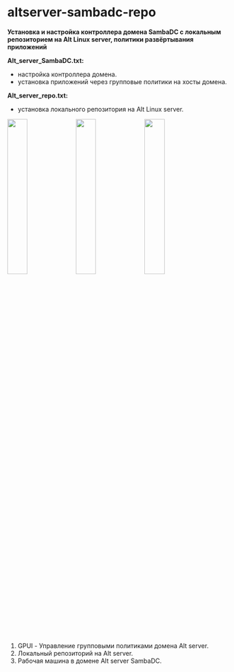 # altserver-sambadc-repo
**Установка и настройка контроллера домена SambaDC с локальным репозиторием на Alt Linux server, политики развёртывания приложений**

**Alt_server_SambaDC.txt:**
- настройка контроллера домена.
- установка приложений через групповые политики на хосты домена.

**Alt_server_repo.txt:**
- установка локального репозитория на Alt Linux server.


<img src="https://github.com/cloaksocks/altserver-sambadc-repo/assets/157986562/f1ec6004-044f-48be-b1e4-d05043dce4be" width="30%"></img>
<img src="https://github.com/cloaksocks/altserver-sambadc-repo/assets/157986562/83c33ced-4d39-42fb-ab13-27fea582f1b6" width="30%"></img>
<img src="https://github.com/cloaksocks/altserver-sambadc-repo/assets/157986562/688d68db-396b-42c5-b4e1-915a4f9ad9b4" width="30%"></img> 
1. GPUI - Управление групповыми политиками домена Alt server.
2. Локальный репозиторий на Alt server.
3. Рабочая машина в домене Alt server SambaDC.
